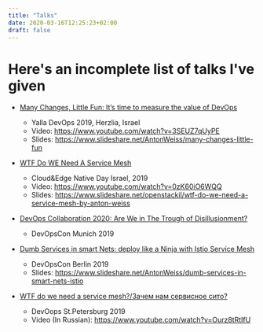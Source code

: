 ```yaml
---
title: "Talks"
date: 2020-03-16T12:25:23+02:00
draft: false
---
```


# Here's an incomplete list of talks I've given

- [Many Changes, Little Fun: It’s time to measure the value of DevOps](https://yalla-devops.com/many-changes-little-fun-its-time-to-measure-the-value-of-devops/)
  - Yalla DevOps 2019, Herzlia, Israel
  - Video: https://www.youtube.com/watch?v=3SEUZ7qUyPE
  - Slides: https://www.slideshare.net/AntonWeiss/many-changes-little-fun

- [WTF Do WE Need A Service Mesh](https://www.cloudnativeisrael.com/antonweiss) 
  - Cloud&Edge Native Day Israel, 2019
  - Video: https://www.youtube.com/watch?v=0zK60iO6WQQ
  - Slides: https://www.slideshare.net/openstackil/wtf-do-we-need-a-service-mesh-by-anton-weiss

- [DevOps Collaboration 2020: Are We in The Trough of Disillusionment?](https://devopscon.io/business-company-culture/devops-collaboration-2020-are-we-in-the-trough-of-disillusionment/)
  - DevOpsCon Munich 2019

- [Dumb Services in smart Nets: deploy like a Ninja with Istio Service Mesh](https://devopscon.io/microservices-software-architecture/dumb-services-in-smart-nets-deploy-like-a-ninja-with-istio-service-mesh/)
  - DevOpsCon Berlin 2019
  - Slides: https://www.slideshare.net/AntonWeiss/dumb-services-in-smart-nets-istio

- [WTF do we need a service mesh?/Зачем нам сервисное сито?](https://2019.devoops-piter.ru/en/2019/spb/talks/1c71x3ql1hiutxnrhnwc52/)
  - DevOops St.Petersburg 2019
  - Video (In Russian): https://www.youtube.com/watch?v=Ourz8tRtIfU
